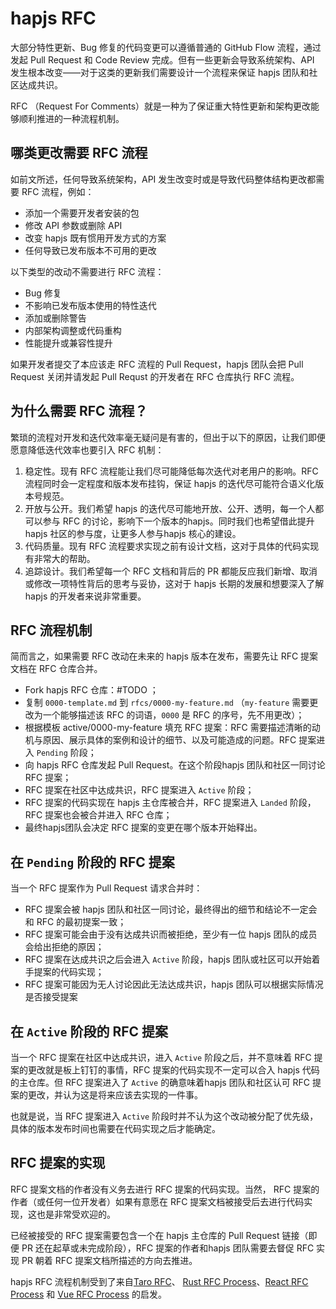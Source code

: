 # hapjs RFC

大部分特性更新、Bug 修复的代码变更可以遵循普通的 GitHub Flow 流程，通过发起 Pull Request 和 Code Review 完成。但有一些更新会导致系统架构、API 发生根本改变——对于这类的更新我们需要设计一个流程来保证 hapjs 团队和社区达成共识。

RFC （Request For Comments）就是一种为了保证重大特性更新和架构更改能够顺利推进的一种流程机制。

## 哪类更改需要 RFC 流程

如前文所述，任何导致系统架构，API 发生改变时或是导致代码整体结构更改都需要 RFC 流程，例如：

- 添加一个需要开发者安装的包
- 修改 API 参数或删除 API
- 改变 hapjs 既有惯用开发方式的方案
- 任何导致已发布版本不可用的更改

以下类型的改动不需要进行 RFC 流程：

- Bug 修复
- 不影响已发布版本使用的特性迭代
- 添加或删除警告
- 内部架构调整或代码重构
- 性能提升或兼容性提升

如果开发者提交了本应该走 RFC 流程的 Pull Request，hapjs 团队会把 Pull Request 关闭并请发起 Pull Requst 的开发者在 RFC 仓库执行 RFC 流程。

## 为什么需要 RFC 流程？

繁琐的流程对开发和迭代效率毫无疑问是有害的，但出于以下的原因，让我们即便愿意降低迭代效率也要引入 RFC 机制：

1. 稳定性。现有 RFC 流程能让我们尽可能降低每次迭代对老用户的影响。RFC 流程同时会一定程度和版本发布挂钩，保证 hapjs 的迭代尽可能符合语义化版本号规范。
2. 开放与公开。我们希望 hapjs 的迭代尽可能地开放、公开、透明，每一个人都可以参与 RFC 的讨论，影响下一个版本的hapjs。同时我们也希望借此提升hapjs 社区的参与度，让更多人参与hapjs 核心的建设。
3. 代码质量。现有 RFC 流程要求实现之前有设计文档，这对于具体的代码实现有非常大的帮助。
4. 追踪设计。我们希望每一个 RFC 文档和背后的 PR 都能反应我们新增、取消或修改一项特性背后的思考与妥协，这对于 hapjs 长期的发展和想要深入了解hapjs 的开发者来说非常重要。

## RFC 流程机制

简而言之，如果需要 RFC 改动在未来的 hapjs 版本在发布，需要先让 RFC 提案文档在 RFC 仓库合并。

- Fork hapjs RFC 仓库：#TODO ；
- 复制 `0000-template.md` 到 `rfcs/0000-my-feature.md` （`my-feature` 需要更改为一个能够描述该 RFC 的词语，`0000` 是 RFC 的序号，先不用更改）；
- 根据模板 active/0000-my-feature 填充 RFC 提案：RFC 需要描述清晰的动机与原因、展示具体的案例和设计的细节、以及可能造成的问题。RFC 提案进入 `Pending` 阶段；
- 向 hapjs RFC 仓库发起 Pull Request。在这个阶段hapjs 团队和社区一同讨论 RFC 提案；
- RFC 提案在社区中达成共识，RFC 提案进入 `Active` 阶段；
- RFC 提案的代码实现在 hapjs 主仓库被合并，RFC 提案进入 `Landed` 阶段，RFC 提案也会被合并进入 RFC 仓库；
- 最终hapjs团队会决定 RFC 提案的变更在哪个版本开始释出。

## 在 `Pending` 阶段的 RFC 提案

当一个 RFC 提案作为 Pull Request 请求合并时：

- RFC 提案会被 hapjs 团队和社区一同讨论，最终得出的细节和结论不一定会和 RFC 的最初提案一致；
- RFC 提案可能会由于没有达成共识而被拒绝，至少有一位 hapjs 团队的成员会给出拒绝的原因；
- RFC 提案在达成共识之后会进入 `Active` 阶段，hapjs 团队或社区可以开始着手提案的代码实现；
- RFC 提案可能因为无人讨论因此无法达成共识，hapjs 团队可以根据实际情况是否接受提案

## 在 `Active` 阶段的 RFC 提案

当一个 RFC 提案在社区中达成共识，进入 `Active` 阶段之后，并不意味着 RFC 提案的更改就是板上钉钉的事情，RFC 提案的代码实现不一定可以合入 hapjs 代码的主仓库。但 RFC 提案进入了 `Active` 的确意味着hapjs 团队和社区认可 RFC 提案的更改，并认为这是将来应该去实现的一件事。

也就是说，当 RFC 提案进入 `Active` 阶段时并不认为这个改动被分配了优先级，具体的版本发布时间也需要在代码实现之后才能确定。

## RFC 提案的实现

RFC 提案文档的作者没有义务去进行 RFC 提案的代码实现。当然， RFC 提案的作者（或任何一位开发者）如果有意愿在 RFC 提案文档被接受后去进行代码实现，这也是非常受欢迎的。

已经被接受的 RFC 提案需要包含一个在 hapjs 主仓库的 Pull Request 链接（即便 PR 还在起草或未完成阶段），RFC 提案的作者和hapjs 团队需要去督促 RFC 实现 PR 朝着 RFC 提案文档所描述的方向去推进。

hapjs RFC 流程机制受到了来自[Taro RFC](https://github.com/NervJS/taro-rfcs)、 [Rust RFC Process](https://github.com/rust-lang/rfcs)、[React RFC Process](https://github.com/reactjs/rfcs) 和 [Vue RFC Process](https://github.com/vuejs/rfcs) 的启发。

